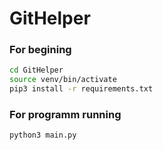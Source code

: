 # GitHelper
### For begining
```bash
cd GitHelper
source venv/bin/activate
pip3 install -r requirements.txt 
```
### For programm running
```bash
python3 main.py
```
